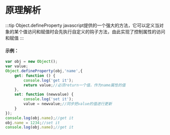 # 原理解析


:::tip Object.defineProperty
javascript提供的一个强大的方法，它可以定义当对象的某个值访问和赋值时会先执行自定义的钩子方法，由此实现了控制属性的访问和赋值
:::

#### 示例：

```javascript
var obj = new Object();
var value;
Object.defineProperty(obj,'name',{
    get: function () {
        console.log('get it');
        return value;//必须return一个值，作为name属性的值
    },
    set: function (newvalue) {
        console.log('set it');
        value = newvalue;//同步把value的值进行更新
    }
});
console.log(obj.name);//get it
obj.name = 1234;//set it
console.log(obj.name);//get it
```